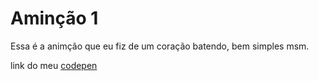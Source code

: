 # Aminção 1

Essa é a animção que eu fiz de um coração batendo, bem simples msm.

link do meu <a href="https://codepen.io/Uriel-Ara-jo/pen/qBGdpeN">codepen</a>


